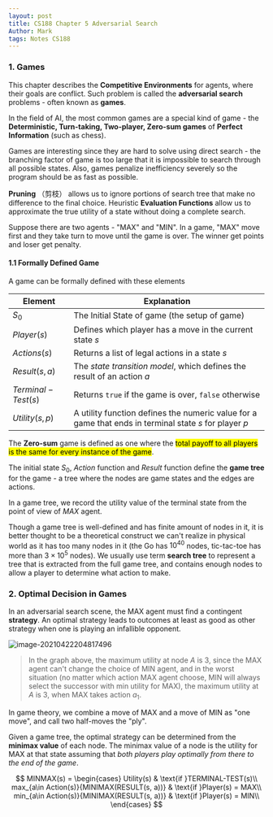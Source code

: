 ```yaml
---
layout: post
title: CS188 Chapter 5 Adversarial Search
Author: Mark
tags: Notes CS188
---
```


### 1. Games

This chapter describes the **Competitive Environments** for agents, where their goals are conflict. Such problem is called the **adversarial search** problems - often known as **games**.

In the field of AI, the most common games are a special kind of game - the **Deterministic, Turn-taking, Two-player, Zero-sum games** of **Perfect Information** (such as chess).

Games are interesting since they are hard to solve using direct search - the branching factor of game is too large that it is impossible to search through all possible states. Also, games penalize inefficiency severely so the program should be as fast as possible.

**Pruning** （剪枝） allows us to ignore portions of search tree that make no difference to the final choice. Heuristic **Evaluation Functions** allow us to approximate the true utility of a state without doing a complete search.

Suppose there are two agents - "MAX" and "MIN". In a game, "MAX" move first and they take turn to move until the game is over. The winner get points and loser get penalty.

#### 1.1 Formally Defined Game

A game can be formally defined with these elements

| Element            | Explanation                                                  |
| ------------------ | ------------------------------------------------------------ |
| $S_0$              | The Initial State of game (the setup of game)                |
| $Player(s)$        | Defines which player has a move in the current state $s$     |
| $Actions(s)$       | Returns a list of legal actions in a state $s$               |
| $Result(s, a)$     | The *state transition model*, which defines the result of an action $a$ |
| $Terminal-Test(s)$ | Returns `true` if the game is over, `false` otherwise        |
| $Utility(s, p)$    | A utility function defines the numeric value for a game that ends in terminal state $s$ for player $p$ |

The **Zero-sum** game is defined as one where the <mark>total payoff to all players is the same for every instance of the game</mark>.

The initial state $S_0$, $Action$ function and $Result$ function define the **game tree** for the game - a tree where the nodes are game states and the edges are actions.

In a game tree, we record the utility value of the terminal state from the point of view of $MAX$ agent.

Though a game tree is well-defined and has finite amount of nodes in it, it is better thought to be a theoretical construct we can't realize in physical world as it has too many nodes in it (the Go has $10^40$ nodes, tic-tac-toe has more than $3\times 10^5$ nodes). We usually use term **search tree** to represent a tree that is extracted from the full game tree, and contains enough nodes to allow a player to determine what action to make.

### 2. Optimal Decision in Games

In an adversarial search scene, the MAX agent must find a contingent **strategy**. An optimal strategy leads to outcomes at least as good as other strategy when one is playing an infallible opponent.

![image-20210422204817496](https://gitee.com/MarkYutianChen/mark-markdown-imagebed/raw/master/20210422204817.png)

> In the graph above, the maximum utility at node $A$ is 3, since the MAX agent can't change the choice of MIN agent, and in the worst situation (no matter which action MAX agent choose, MIN will always select the successor with min utility for MAX), the maximum utility at $A$ is 3, when MAX takes action $a_1$.

In game theory, we combine a move of MAX and a move of MIN as "one move", and call two half-moves the "ply".

Given a game tree, the optimal strategy can be determined from the **minimax value** of each node. The minimax value of a node is the utility for MAX at that state assuming that *both players play optimally from there to the end of the game*.

$$
MINMAX(s) = \begin{cases}
Utility(s) & \text{if }TERMINAL-TEST(s)\\
max_{a\in Action(s)}{MINIMAX(RESULT(s, a))} & \text{if }Player(s) = MAX\\
min_{a\in Action(s)}{MINIMAX(RESULT(s, a))} & \text{if }Player(s) = MIN\\
\end{cases}
$$